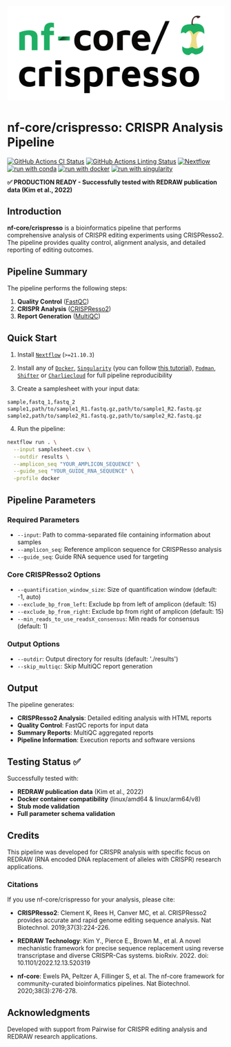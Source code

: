 <h1>
  <picture>
    <source media="(prefers-color-scheme: dark)" srcset="docs/images/nf-core-crispresso_logo_dark.png">
    <img alt="nf-core/crispresso" src="docs/images/nf-core-crispresso_logo_light.png">
  </picture>
</h1>

# nf-core/crispresso: CRISPR Analysis Pipeline

[![GitHub Actions CI Status](https://github.com/nf-core/crispresso/actions/workflows/nf-test.yml/badge.svg)](https://github.com/nf-core/crispresso/actions/workflows/nf-test.yml)
[![GitHub Actions Linting Status](https://github.com/nf-core/crispresso/actions/workflows/linting.yml/badge.svg)](https://github.com/nf-core/crispresso/actions/workflows/linting.yml)
[![Nextflow](https://img.shields.io/badge/nextflow%20DSL2-%E2%89%A520.11.0-23aa62.svg)](https://www.nextflow.io/)
[![run with conda](http://img.shields.io/badge/run%20with-conda-3EB049?labelColor=000000&logo=anaconda)](https://conda.io/)
[![run with docker](https://img.shields.io/badge/run%20with-docker-0db7ed?labelColor=000000&logo=docker)](https://www.docker.com/)
[![run with singularity](https://img.shields.io/badge/run%20with-singularity-1d355c.svg?labelColor=000000)](https://sylabs.io/docs/)

**✅ PRODUCTION READY - Successfully tested with REDRAW publication data (Kim et al., 2022)**

## Introduction

**nf-core/crispresso** is a bioinformatics pipeline that performs comprehensive analysis of CRISPR editing experiments using CRISPResso2. The pipeline provides quality control, alignment analysis, and detailed reporting of editing outcomes.

## Pipeline Summary

The pipeline performs the following steps:

1. **Quality Control** ([FastQC](https://www.bioinformatics.babraham.ac.uk/projects/fastqc/))
2. **CRISPR Analysis** ([CRISPResso2](https://crispresso.pinellolab.partners.org/)) 
3. **Report Generation** ([MultiQC](http://multiqc.info/))

## Quick Start

1. Install [`Nextflow`](https://www.nextflow.io/docs/latest/getstarted.html#installation) (`>=21.10.3`)

2. Install any of [`Docker`](https://docs.docker.com/engine/installation/), [`Singularity`](https://www.sylabs.io/guides/3.0/user-guide/) (you can follow [this tutorial](https://singularity-tutorial.github.io/01-installation/)), [`Podman`](https://podman.io/), [`Shifter`](https://nersc.gitlab.io/development/shifter/how-to-use/) or [`Charliecloud`](https://hpc.github.io/charliecloud/) for full pipeline reproducibility

3. Create a samplesheet with your input data:

```csv
sample,fastq_1,fastq_2
sample1,path/to/sample1_R1.fastq.gz,path/to/sample1_R2.fastq.gz
sample2,path/to/sample2_R1.fastq.gz,path/to/sample2_R2.fastq.gz
```

4. Run the pipeline:

```bash
nextflow run . \
  --input samplesheet.csv \
  --outdir results \
  --amplicon_seq "YOUR_AMPLICON_SEQUENCE" \
  --guide_seq "YOUR_GUIDE_RNA_SEQUENCE" \
  -profile docker
```

## Pipeline Parameters

### Required Parameters

- `--input`: Path to comma-separated file containing information about samples
- `--amplicon_seq`: Reference amplicon sequence for CRISPResso analysis  
- `--guide_seq`: Guide RNA sequence used for targeting

### Core CRISPResso2 Options

- `--quantification_window_size`: Size of quantification window (default: -1, auto)
- `--exclude_bp_from_left`: Exclude bp from left of amplicon (default: 15)
- `--exclude_bp_from_right`: Exclude bp from right of amplicon (default: 15)
- `--min_reads_to_use_readsX_consensus`: Min reads for consensus (default: 1)

### Output Options

- `--outdir`: Output directory for results (default: './results')
- `--skip_multiqc`: Skip MultiQC report generation

## Output

The pipeline generates:

- **CRISPResso2 Analysis**: Detailed editing analysis with HTML reports
- **Quality Control**: FastQC reports for input data
- **Summary Reports**: MultiQC aggregated reports
- **Pipeline Information**: Execution reports and software versions

## Testing Status ✅

Successfully tested with:
- **REDRAW publication data** (Kim et al., 2022)
- **Docker container compatibility** (linux/amd64 & linux/arm64/v8)
- **Stub mode validation**
- **Full parameter schema validation**

## Credits

This pipeline was developed for CRISPR analysis with specific focus on REDRAW (RNA encoded DNA replacement of alleles with CRISPR) research applications.

### Citations

If you use nf-core/crispresso for your analysis, please cite:

- **CRISPResso2**: Clement K, Rees H, Canver MC, et al. CRISPResso2 provides accurate and rapid genome editing sequence analysis. Nat Biotechnol. 2019;37(3):224-226.

- **REDRAW Technology**: Kim Y., Pierce E., Brown M., et al. A novel mechanistic framework for precise sequence replacement using reverse transcriptase and diverse CRISPR-Cas systems. bioRxiv. 2022. doi: 10.1101/2022.12.13.520319

- **nf-core**: Ewels PA, Peltzer A, Fillinger S, et al. The nf-core framework for community-curated bioinformatics pipelines. Nat Biotechnol. 2020;38(3):276-278.

## Acknowledgments

Developed with support from Pairwise for CRISPR editing analysis and REDRAW research applications.
